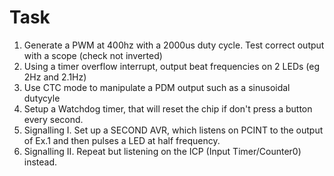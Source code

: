 # Task

1. Generate a PWM at 400hz with a 2000us duty cycle. Test correct output with a scope (check not inverted)
2. Using a timer overflow interrupt, output beat frequencies on 2 LEDs (eg 2Hz and 2.1Hz)
3. Use CTC mode to manipulate a PDM output such as a sinusoidal dutycyle
4. Setup a Watchdog timer, that will reset the chip if don't press a button every second.
5. Signalling I. Set up a SECOND AVR, which listens on PCINT to the output of Ex.1 and then pulses a LED at half frequency.
6. Signalling II. Repeat but listening on the ICP (Input Timer/Counter0) instead.
